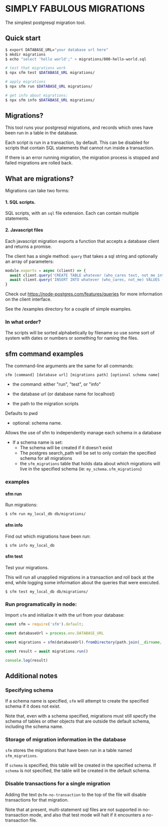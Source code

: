 # SIMPLY FABULOUS MIGRATIONS

The simplest postgresql migration tool.

## Quick start
```sh
$ export DATABASE_URL="your database url here"
$ mkdir migrations
$ echo "select 'hello world';" > migrations/000-hello-world.sql

# test that migrations work
$ npx sfm test $DATABASE_URL migrations/

# apply migrations
$ npx sfm run $DATABASE_URL migrations/

# get info about migrations:
$ npx sfm info $DATABASE_URL migrations/
```


## Migrations?

This tool runs your postgresql migrations, and records which ones have been run in a table in the database.

Each script is run in a transaction, by default. This can be disabled for scripts that contain SQL statements that cannot run inside a transaction.

If there is an error running migration, the migration process is stopped and failed migrations are rolled back.

## What are migrations?

Migrations can take two forms:

#### 1. SQL scripts.

SQL scripts, with an `sql` file extension. Each can contain multiple statements.

#### 2. Javascript files

Each javascript migration exports a function that accepts a database client and returns a promise.

The client has a single method: `query` that takes a sql string and optionally an array of parameters:

```javascript
module.exports = async (client) => {
  await client.query('CREATE TABLE whatever (who_cares text, not_me int)');
  await client.query('INSERT INTO whatever (who_cares, not_me) VALUES ($1, $2)', ['example', 42])
}
```

Check out https://node-postgres.com/features/queries for more information on the client interface.

See the /examples directory for a couple of simple examples.

### In what order?

The scripts will be sorted alphabetically by filename so use some sort of system with dates or numbers or something for naming the files.

## sfm command examples

The command-line arguments are the same for all commands:

```
sfm [command] [database url] [migrations path] [optional schema name]
```

- the command: either "run", "test", or "info"

- the database url (or database name for localhost)

- the path to the migration scripts

Defaults to pwd

- optional: schema name.

Allows the use of sfm to independently manage each schema in a database
- If a schema name is set:
  - The schema will be created if it doesn't exist
  - The postgres search_path will be set to only contain the specified schema for all migrations
  - the `sfm_migrations` table that holds data about which migrations will live in the specified schema (ie: `my_schema.sfm_migrations`)

### examples

#### sfm run

Run migrations:
```
$ sfm run my_local_db db/migrations/
```

#### sfm info

Find out which migrations have been run:
```
$ sfm info my_local_db
```

#### sfm test

Test your migrations.

This will run all unapplied migrations in a transaction and roll back at the end, while logging some information about the queries that were executed.

```
$ sfm test my_local_db db/migrations/
```

### Run programatically in node:

Import `sfm` and initialize it with the url from your database:
 
```javascript
const sfm = require('sfm').default;

const databaseUrl = process.env.DATABASE_URL

const migrations = sfm(databaseUrl).fromDirectory(path.join(__dirname, '/migrations'))

const result = await migrations.run()

console.log(result)
```

## Additional notes

### Specifying schema

If a schema name is specified, `sfm` will attempt to create the specified schema if it does not exist.

Note that, even with a schema specified, migrations must still specify the schema of tables or other objects that are outside the default schema, including the schema name.

### Storage of migration information in the database

`sfm` stores the migrations that have been run in a table named `sfm_migrations`.

If `schema` is specified, this table will be created in the specified schema.
If `schema` is not specified, the table will be created in the default schema.

### Disable transactions for a single migration

Adding the text `@sfm-no-transaction` to the top of the file will disable transactions for that migration.

Note that at present, multi-statement sql files are not supported in no-transaction mode, and also that test mode will halt if it encounters a no-transaction file.

